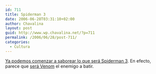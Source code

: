 ```yaml
---
id: 711
title: Spiderman 3
date: 2006-06-28T03:31:10+02:00
author: Chavalina
layout: post
guid: http://www.wp.chavalina.net/?p=711
permalink: /2006/06/28/post-711/
categories:
  - Cultura
---
```

<a href="http://www.alt1040.com/archivo/2006/06/27/ya-esta-el-primer-teaser-trailer-de-spiderman-3-en-alta-calidad/" target="_blank">Ya podemos comenzar a saborear lo que ser&aacute; Spiderman 3</a>. En efecto, parece que <a href="http://chavalina.net/comentar.php?idpost=637" target="_blank">ser&aacute; Venom</a> el enemigo a batir.